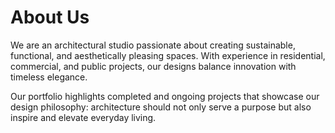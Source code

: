 # About Us

We are an architectural studio passionate about creating sustainable,
functional, and aesthetically pleasing spaces. With experience in
residential, commercial, and public projects, our designs balance
innovation with timeless elegance.

Our portfolio highlights completed and ongoing projects that showcase
our design philosophy: architecture should not only serve a purpose but
also inspire and elevate everyday living.
